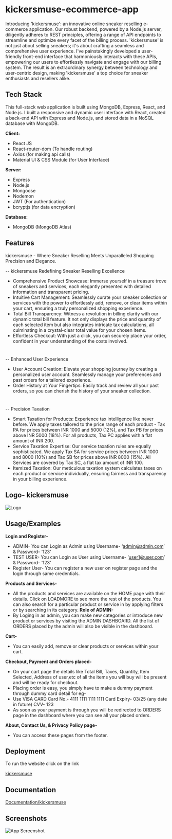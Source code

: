 
# kickersmuse-ecommerce-app

Introducing 'kickersmuse': an innovative online sneaker reselling e-commerce application. Our robust backend, powered by a Node.js server, diligently adheres to REST principles, offering a range of API endpoints to streamline and optimize every facet of the billing process. 'kickersmuse' is not just about selling sneakers; it's about crafting a seamless and comprehensive user experience. I've painstakingly developed a user-friendly front-end interface that harmoniously interacts with these APIs, empowering our users to effortlessly navigate and engage with our billing system. The result is an extraordinary synergy between technology and user-centric design, making 'kickersmuse' a top choice for sneaker enthusiasts and resellers alike. 


## Tech Stack

This full-stack web application is built using MongoDB, Express, React, and Node.js. I built a responsive and dynamic user interface with React, created a back-end API with Express and Node.js, and stored data in a NoSQL database with MongoDB.

**Client:**
* React JS 
* React-router-dom (To handle routing)
* Axios (for making api calls)
* Material UI & CSS Module (for User Interface)


**Server:** 
* Express
* Node.js
* Mongoose
* Nodemon
* JWT (For authentication)
* bcryptjs (for data encryption)

**Database:**
* MongoDB (MongoDB Atlas)




## Features

kickersmuse - Where Sneaker Reselling Meets Unparalleled Shopping Precision and Elegance.


-- kickersmuse Redefining Sneaker Reselling Excellence
* Comprehensive Product Showcase: Immerse yourself in a treasure trove of sneakers and services, each elegantly presented with detailed information and transparent pricing.
* Intuitive Cart Management: Seamlessly curate your sneaker collection or services with the power to effortlessly add, remove, or clear items within your cart, ensuring a truly personalized shopping experience.
* Total Bill Transparency: Witness a revolution in billing clarity with our dynamic total bill feature. It not only displays the price and quantity of each selected item but also integrates intricate tax calculations, all culminating in a crystal-clear total value for your chosen items.
* Effortless Checkout: With just a click, you can securely place your order, confident in your understanding of the costs involved.
#

-- Enhanced User Experience
* User Account Creation: Elevate your shopping journey by creating a personalized user account. Seamlessly manage your preferences and past orders for a tailored experience.
* Order History at Your Fingertips: Easily track and review all your past orders, so you can cherish the history of your sneaker collection.
#
-- Precision Taxation
* Smart Taxation for Products: Experience tax intelligence like never before. We apply taxes tailored to the price range of each product - Tax PA for prices between INR 1000 and 5000 (12%), and Tax PB for prices above INR 5000 (18%). For all products, Tax PC applies with a flat amount of INR 200.
* Service Taxation Expertise: Our service taxation rules are equally sophisticated. We apply Tax SA for service prices between INR 1000 and 8000 (10%) and Tax SB for prices above INR 8000 (15%). All Services are covered by Tax SC, a flat tax amount of INR 100.
* Itemized Taxation: Our meticulous taxation system calculates taxes on each product or service individually, ensuring fairness and transparency in your billing experience.




## Logo- kickersmuse
![Logo](https://github.com/dhairyamahajann/kickersmuse-webapp-plotline/assets/102297774/d2eaa66c-19e5-45d9-9dcd-e278d3069fda)



## Usage/Examples

**Login and Register-**
- ADMIN- You can Login as Admin using Username- ‘admin@admin.com’ & Password- ‘123’
- TEST USER- You can Login as User using Username- ‘user1@user.com’ & Password- ‘123’
- Register User- You can register a new user on register page and the login through same credentials.

**Products and Services-**
- All the products and services are available on the HOME page with their details. Click on LOADMORE to see more the rest of the products. You can also search for a particular product or service in by applying filters or by searching in its category.
**Role of ADMIN-**
- By Loging in as admin, you can make new categories or introduce new product or services by visiting the ADMIN DASHBOARD. All the list of ORDERS placed by the admin will also be visible in the dashboard.

**Cart-**
- You can easily add, remove or clear products or services within your cart.

**Checkout, Payment and Orders placed-**
- On your cart page the details like Total Bill, Taxes, Quantity, Item Selected, Address of user,etc of all the items you will buy will be present and will be ready for checkout.
- Placing order is easy, you simply have to make a dummy payment through dummy card detail for eg-
- Use VISA CARD Card No.- 4111 1111 1111 1111 Card Expiry- 03/25 (any date in future) CVV- 123 
- As soon as your payment is through you will be redirected to ORDERS page in the dashboard where you can see all your placed orders.

**About, Contact Us, & Privacy Policy page-**
- You can access these pages from the footer.


## Deployment

To run the website click on the link

[kickersmuse](https://fluffy-pinafore-slug.cyclic.app/)


## Documentation

[Documentation/kickersmuse](https://drive.google.com/file/d/1ho1ApH_l8fslMLNyfzWyTg5P2OG-kbe-/view?usp=sharing)


## Screenshots

![App Screenshot](https://github.com/dhairyamahajann/kickersmuse-webapp-plotline/assets/102297774/b41cd547-9c3c-4fd3-bbe3-fc2d87fb1216)


